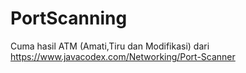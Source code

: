 # PortScanning
Cuma hasil ATM (Amati,Tiru dan Modifikasi) dari https://www.javacodex.com/Networking/Port-Scanner
